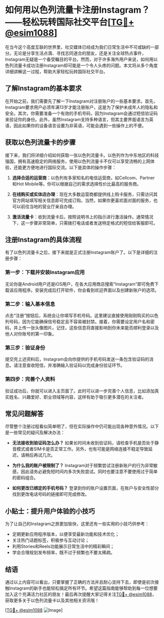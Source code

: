 # 如何用以色列流量卡注册Instagram？——轻松玩转国际社交平台[[TG💪+ @esim1088](https://t.me/s/esim1088)]

在当今这个高度互联的世界里，社交媒体已经成为我们日常生活中不可或缺的一部分。无论是分享生活点滴、寻找志同道合的朋友，还是关注全球热点事件，Instagram无疑是一个备受瞩目的平台。然而，对于许多海外用户来说，如何用以色列流量卡成功注册Instagram却可能是一个令人头疼的问题。本文将从多个角度详细讲解这一过程，帮助大家轻松玩转国际社交平台。

## 了解Instagram的基本要求

在开始之前，我们需要先了解一下Instagram对注册账户的一些基本要求。首先，Instagram要求用户必须年满13岁才能注册账户，这是为了保护未成年人的隐私和安全。其次，你需要准备一个有效的手机号码，因为Instagram会通过短信验证码来验证你的身份。此外，虽然Instagram支持多种语言，但其主要界面语言为英语，因此如果你的设备语言设置为非英语，可能会遇到一些操作上的不便。

## 获取以色列流量卡的步骤

接下来，我们将详细介绍如何获取一张以色列流量卡。以色列作为中东地区的科技强国，拥有高速稳定的网络服务，使用以色列流量卡不仅可以享受流畅的上网体验，还能更方便地进行国际交流。以下是具体的操作步骤：

1. **选择合适的运营商**：以色列有多家知名的电信运营商，如Cellcom、Partner和Hot Mobile等。你可以根据自己的需求选择性价比最高的服务商。
   
2. **在线购买或实体店办理**：现在大多数运营商都提供线上购卡服务，只需访问其官方网站填写相关信息即可完成订购。当然，如果你更喜欢面对面的服务，也可以前往当地的营业厅亲自办理。

3. **激活流量卡**：收到流量卡后，按照说明书上的指示进行激活操作。通常情况下，这一步骤非常简单，只需拨打电话或者发送特定格式的短信给客服即可。

## 注册Instagram的具体流程

有了以色列流量卡之后，接下来就是正式注册Instagram账户了。以下是详细的注册步骤：

### 第一步：下载并安装Instagram应用

无论你是Android用户还是iOS用户，在各大应用商店搜索“Instagram”即可免费下载该应用程序。安装完成后打开软件，你会看到欢迎界面以及创建新账户的选项。

### 第二步：输入基本信息

点击“注册”按钮后，系统会让你填写手机号码。这里建议直接使用刚刚购买的以色列号码，因为它能确保信号稳定且不容易被封禁。接着，你需要设定用户名和密码，并上传一张头像图片。记住，这些信息将直接影响到你未来能否顺利登录以及他人对你账号的第一印象。

### 第三步：验证身份

提交完上述资料后，Instagram会向你提供的手机号码发送一条包含验证码的消息。请注意查收短信，并准确输入验证码以完成身份验证环节。

### 第四步：完善个人资料

验证成功后，你就可以进入主页面了。此时可以进一步完善个人信息，比如添加真实姓名、兴趣爱好、职业领域等内容，这样有助于吸引更多潜在的关注者。

## 常见问题解答

尽管整个注册过程看似简单明了，但在实际操作中仍可能出现各种意外情况。以下是一些常见的疑问及解决办法：

- **无法接收到验证码怎么办？**
  如果长时间未收到验证码，请检查手机是否处于静音模式或者SIM卡是否正常工作。另外，也有可能是网络连接不稳定导致延迟，请稍后再试几次。

- **为什么我的账户被限制了？**
  Instagram对于频繁尝试注册新账户的行为非常敏感，因此请务必避免短时间内多次失败尝试。同时也要注意不要使用过于简单的密码组合。

- **如何更改已绑定的手机号码？**
  登录到你的账户设置页面，在账户与安全性部分找到更改电话号码的链接即可完成修改。

## 小贴士：提升用户体验的小技巧

为了让自己的Instagram之旅更加愉快，这里还有一些实用的小技巧供参考：

- 定期更新应用程序版本，以便享受最新功能和技术优化；
- 关注热门话题标签，积极参与互动讨论；
- 利用Stories和Reels功能展示日常生活中的精彩瞬间；
- 学会合理规划发布频率，既不过于频繁也不要太稀疏。

## 结语

通过以上内容可以看出，只要掌握了正确的方法并且耐心坚持下去，即使是初次接触Instagram的新手也能轻松搞定所有环节。希望这篇指南能够帮助到每一位想要加入这个充满活力社区的朋友！最后再次提醒大家记得关注[TG💪+ @esim1088](https://t.me/s/esim1088)，获取更多关于以色列流量卡以及其他相关资讯哦！

[[TG💪+ @esim1088](https://t.me/s/esim1088) ![Image](https://i.postimg.cc/4NQfJmqS/Snipaste-2025-05-13-00-14-12.png)]